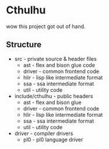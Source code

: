 # Cthulhu
wow this project got out of hand.

## Structure

* src - private source & header files
  * ast - flex and bison glue code
  * driver - common frontend code
  * hlir - lisp like intermediate format
  * ssa - ssa intermediate format
  * util - utility code
* include/cthulhu - public headers
  * ast - flex and bison glue
  * driver - common frontend code
  * hlir - lisp like intermediate format
  * ssa - ssa intermediate format
  * util - utility code
* driver - compiler drivers
  * pl0 - pl0 language driver